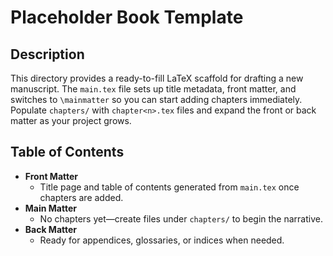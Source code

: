 # Placeholder Book Template

## Description
This directory provides a ready-to-fill LaTeX scaffold for drafting a new manuscript. The `main.tex` file sets up title metadata, front matter, and switches to `\mainmatter` so you can start adding chapters immediately. Populate `chapters/` with `chapter<n>.tex` files and expand the front or back matter as your project grows.

## Table of Contents
- **Front Matter**
  - Title page and table of contents generated from `main.tex` once chapters are added.
- **Main Matter**
  - No chapters yet—create files under `chapters/` to begin the narrative.
- **Back Matter**
  - Ready for appendices, glossaries, or indices when needed.
